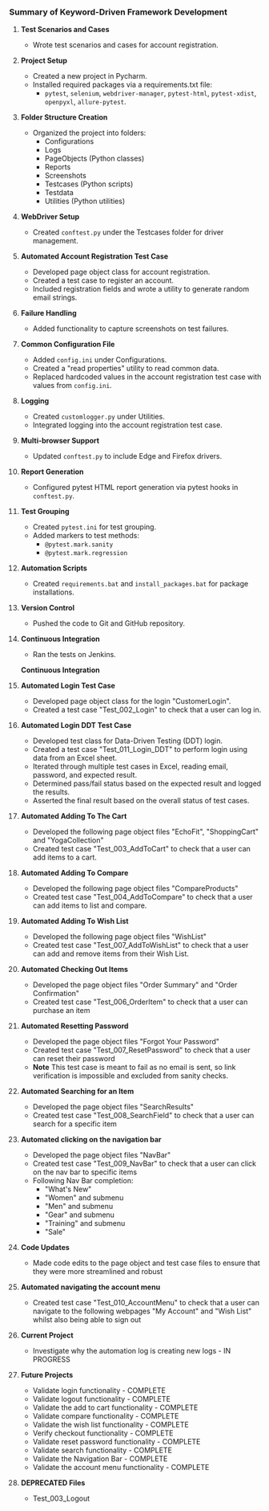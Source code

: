 ### Summary of Keyword-Driven Framework Development

1. **Test Scenarios and Cases**
   - Wrote test scenarios and cases for account registration.

2. **Project Setup**
   - Created a new project in Pycharm.
   - Installed required packages via a requirements.txt file:
     - `pytest`, `selenium`, `webdriver-manager`, `pytest-html`, `pytest-xdist`, `openpyxl`, `allure-pytest`.

3. **Folder Structure Creation**
   - Organized the project into folders:
     - Configurations
     - Logs
     - PageObjects (Python classes)
     - Reports
     - Screenshots
     - Testcases (Python scripts)
     - Testdata
     - Utilities (Python utilities)

4. **WebDriver Setup**
   - Created `conftest.py` under the Testcases folder for driver management.

5. **Automated Account Registration Test Case**
   - Developed page object class for account registration.
   - Created a test case to register an account.
   - Included registration fields and wrote a utility to generate random email strings.

6. **Failure Handling**
   - Added functionality to capture screenshots on test failures.

7. **Common Configuration File**
   - Added `config.ini` under Configurations.
   - Created a "read properties" utility to read common data.
   - Replaced hardcoded values in the account registration test case with values from `config.ini`.

8. **Logging**
   - Created `customlogger.py` under Utilities.
   - Integrated logging into the account registration test case.

9. **Multi-browser Support**
   - Updated `conftest.py` to include Edge and Firefox drivers.

10. **Report Generation**
    - Configured pytest HTML report generation via pytest hooks in `conftest.py`.

11. **Test Grouping**
    - Created `pytest.ini` for test grouping.
    - Added markers to test methods:
      - `@pytest.mark.sanity`
      - `@pytest.mark.regression`

12. **Automation Scripts**
    - Created `requirements.bat` and `install_packages.bat` for package installations.

13. **Version Control**
    - Pushed the code to Git and GitHub repository.

14. **Continuous Integration**
    - Ran the tests on Jenkins.

    **Continuous Integration**

15. **Automated Login Test Case**
    - Developed page object class for the login "CustomerLogin".
    - Created a test case "Test_002_Login" to check that a user can log in.
    
16. **Automated Login DDT Test Case**
    - Developed test class for Data-Driven Testing (DDT) login.
    - Created a test case "Test_011_Login_DDT" to perform login using data from an Excel sheet.
    - Iterated through multiple test cases in Excel, reading email, password, and expected result.
    - Determined pass/fail status based on the expected result and logged the results.
    - Asserted the final result based on the overall status of test cases.

17. **Automated Adding To The Cart**
    - Developed the following page object files "EchoFit", "ShoppingCart" and "YogaCollection"
    - Created test case "Test_003_AddToCart" to check that a user can add items to a cart.

18. **Automated Adding To Compare**
    - Developed the following page object files "CompareProducts"
    - Created test case "Test_004_AddToCompare" to check that a user can add items to list and compare. 
19. **Automated Adding To Wish List**
    - Developed the following page object files "WishList"
    - Created test case "Test_007_AddToWishList" to check that a user can add and remove items from their Wish List. 

20. **Automated Checking Out Items**
    - Developed the page object files "Order Summary" and "Order Confirmation"
    - Created test case "Test_006_OrderItem" to check that a user can purchase an item

21. **Automated Resetting Password**
    - Developed the page object files "Forgot Your Password"
    - Created test case "Test_007_ResetPassword" to check that a user can reset their password
    - **Note** This test case is meant to fail as no email is sent, so link verification is impossible and excluded from sanity checks.

22. **Automated Searching for an Item**
    - Developed the page object files "SearchResults"
    - Created test case "Test_008_SearchField" to check that a user can search for a specific item

23. **Automated clicking on the navigation bar**
    - Developed the page object files "NavBar"
    - Created test case "Test_009_NavBar" to check that a user can click on the nav bar to specific items
    - Following Nav Bar completion:
      - "What's New"
      - "Women" and submenu
      - "Men" and submenu
      - "Gear" and submenu
      - "Training" and submenu
      - "Sale"

24. **Code Updates**
    - Made code edits to the page object and test case files to ensure that they were more streamlined and robust

25. **Automated navigating the account menu**
    - Created test case "Test_010_AccountMenu" to check that a user can navigate to the following webpages "My Account" and "Wish List" whilst also being able to sign out

26. **Current Project**
    - Investigate why the automation log is creating new logs - IN PROGRESS
       
27. **Future Projects**
    - Validate login functionality - COMPLETE
    - Validate logout functionality - COMPLETE
    - Validate the add to cart functionality - COMPLETE
    - Validate compare functionality - COMPLETE
    - Validate the wish list functionality - COMPLETE
    - Verify checkout functionality - COMPLETE
    - Validate reset password functionality - COMPLETE
    - Validate search functionality - COMPLETE
    - Validate the Navigation Bar - COMPLETE
    - Validate the account menu functionality - COMPLETE

28. **DEPRECATED Files**
    - Test_003_Logout
